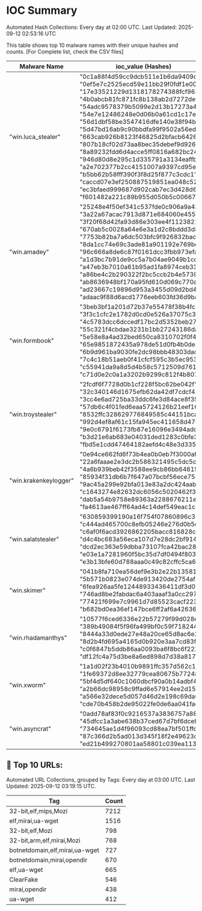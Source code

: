 # IOC Summary

Automated Hash Collections: Every day at 02:00 UTC. Last Updated: 2025-09-12 02:53:16 UTC

This table shows top 10 malware names with their unique hashes and counts. [For Complete list, check the CSV files]

| Malware Name | ioc_value (Hashes) | Count |
|--------------|--------------------|-------|
|  "win.luca_stealer" |  "0c1a88f4d59cc9dcb511e1b6da9409d8"<br> "0ef5e7c2525ecd59e11bb29f0fdf1e00"<br> "17e33521229d1318178274388fcf9632"<br> "4b0abcb81fc871fc8b138ab2d7272de2"<br> "54adc9578379b5099e2d13b17273a418"<br> "54e7e12486248e0d06b0a61cd1c17e51"<br> "56d1dbf58be3547416dfe140e38f94bd"<br> "5d47bd16ab9c90bbdfa99f9502a56ed3"<br> "663cab926b8123f46825d2bfacb64266"<br> "807b18cf02d73aa8bec35debef9d9267"<br> "8a89232fdd6d4acce5ff0816a682bc24"<br> "946d80d8e295c1d335791a3134eaffb7"<br> "a2e702377b2cc4151007a9397cd95e4a"<br> "b5bb62b58fff390f3f8d25f877c3cdc1"<br> "caccd07e3ef250887519851ea048c522"<br> "ec3bfaed999687d902cab7ec3d428d61"<br> "f601482a221c89b955d050b5c006672b" | 17 |
|  "win.amadey" |  "25248e4f50ef341c537fde0c906a9a43"<br> "3a22a67acac7913d871e684060e45553"<br> "3f20f68d42fa93d86e303ee4f1123821"<br> "670ab5c0028a64e6e3a1d2c8bddd3d8e"<br> "7753b82ba7a6dc503bfc9f926832bac8"<br> "8da1cc74e69c3ade81a901192e769bcc"<br> "96c666a8de6c87f0161dcc3fbb973efa"<br> "a1d3bc7b91de9cc5a7b04ae9049b1cd2"<br> "a47eb3b7010a61b95ad1fa8974ceb33b"<br> "a86be4c2b290322f2bc5ccb2b4e5739f"<br> "ab8636948bf170a95fd610d069c770ae"<br> "ad23667c19896d953a3455d09d2bd468"<br> "adaac9f88d6acd1776eeb603fd36d9ba" | 13 |
|  "win.formbook" |  "3beb3bf1a201d72b37e55478f38b4fc4"<br> "3f3c1cfc2e1782d0cd0e526a37075c3b"<br> "4c5783dcc6dccedf17bc2d5352beb27f"<br> "55c321f4cbdae3231b1bb27243186da2"<br> "5e58e8a4ad32bed650ca8310702f0f4d"<br> "65e9851872435a978de51d0fb4b0de45"<br> "6b9d961ba9030fe2dc98bbb48303dacb"<br> "7c4c18b51aeb0f41cfcf595c3b5ec953"<br> "c55941da9a8d5d4b58c5712509d76147"<br> "c71d0e2c0a1a3202b9299c812f4b807a" | 10 |
|  "win.troystealer" |  "2fcdf6f7728d0b1cf228f5bc62be042f"<br> "32c340146d1675efb62da42df7cdcf41"<br> "3cc4e6ad725ba33ddc6fe3d84ace8f35"<br> "57db6c4f01fed6eaa5724126b21eef16"<br> "8532ffc328629776849585c44151bca4"<br> "992d4ef8af61c15fa945ec411658d470"<br> "9e0c6791f6173fb87e16096e3494add0"<br> "b3d21e6ab683e04031ded1283c0bfe3d"<br> "fbd5e1cdd47464182aefd4c48e3d335a" | 9 |
|  "win.krakenkeylogger" |  "0e94ce662fd6f73b4ea0b0eb7f3000af"<br> "22a6faaae2e3dc2b586321495c5dc5cb"<br> "4a6b939beb42f3588ee9cb86bb646158"<br> "85934f31db6b7f647a07bcbf56ece758"<br> "9ac45a299e92bfa013e83a2dc424aabc"<br> "c1643274e82632dc6056c5020462f39e"<br> "dab5a54b9758e89363a2288676211e37"<br> "fa4613ae467ff64ad4c14def549eac1c" | 8 |
|  "win.salatstealer" |  "630859399190a16f754f07860896c3bf"<br> "c444ad465700c8efb05246e276d0b5c3"<br> "c6af0f6acd3926862205bacc816828c2"<br> "d4c4bc683a56eca107d7e28dc2bf914d"<br> "dcd2ec363e59dbba73107fca42bac28e"<br> "e03e1a7281960f5bc35d7df0494f803b"<br> "e3b13bfe60d788aaa0c49c82cffc5ca6" | 7 |
|  "win.skimer" |  "041b8fa710ea56def9e3b2e22b13581e"<br> "5b571b0823e074de913420de2754af70"<br> "6fea926aa5fe12448933436411df3d08"<br> "746ad8be2fabdac6a403aaaf3a0cc297"<br> "77421f699e7c9961d7d85523cacf223b"<br> "b682bd0ea36ef147bce6ff2af6a42636" | 6 |
|  "win.rhadamanthys" |  "10577f6ced6336e22b57279f99d028e3"<br> "389b49084f5f96fa499bf0c59f718244"<br> "8444a33d0ede27e48a20ce65d8ac6e2b"<br> "8d2b4fd695a4165d0b920e3aa7cd83f7"<br> "c0f6847b5ddb86aa0093ba6f8bc6f221"<br> "df12fc4a75d3be8a6ed898d7d38a8174" | 6 |
|  "win.xworm" |  "1a1d02f23b4010b9891ffc357d562c14"<br> "1fe69372d8ee32779cea80675b77248d"<br> "5bf4d5df640c1060dbcf90a0b14adbf4"<br> "a2b66dc98958c9ffad6e57914ee2d150"<br> "a566e32dece5d057d46d2e198c69da05"<br> "cde70b458b2de95022fe0de6aa041fae" | 6 |
|  "win.asyncrat" |  "0add78af83f0c9216537a3836757a885"<br> "45dfcc1a3abe638b37ced67d7bf6dcef"<br> "734645ae1d4f96093cd88ea7bf501ffd"<br> "87c366d2b5ad013d345f18f2e49623d5"<br> "ed21b499270801aa58801c039ea11306" | 5 |

<!-- url_summary_start -->
## 🔗 Top 10 URLs:

Automated URL Collections, grouped by Tags: Every day at 03:00 UTC. Last Updated: 2025-09-12 03:19:15 UTC.

| Tag | Count |
|-----|-------|
| 32-bit,elf,mips,Mozi | 7212 |
| elf,mirai,ua-wget | 1516 |
| 32-bit,elf,Mozi | 798 |
| 32-bit,arm,elf,mirai,Mozi | 768 |
| botnetdomain,elf,mirai,ua-wget | 727 |
| botnetdomain,mirai,opendir | 670 |
| elf,ua-wget | 665 |
| ClearFake | 546 |
| mirai,opendir | 438 |
| ua-wget | 412 |
<!-- url_summary_end -->
